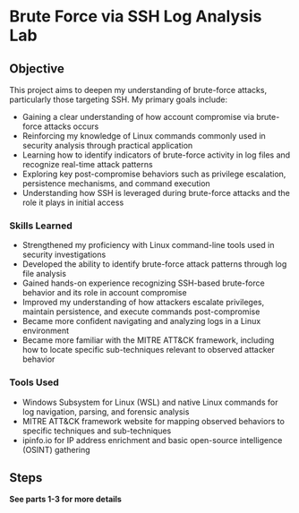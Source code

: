 # Brute Force via SSH Log Analysis Lab

## Objective

This project aims to deepen my understanding of brute-force attacks, particularly those targeting SSH. My primary goals include:
- Gaining a clear understanding of how account compromise via brute-force attacks occurs
- Reinforcing my knowledge of Linux commands commonly used in security analysis through practical application
- Learning how to identify indicators of brute-force activity in log files and recognize real-time attack patterns
- Exploring key post-compromise behaviors such as privilege escalation, persistence mechanisms, and command execution
- Understanding how SSH is leveraged during brute-force attacks and the role it plays in initial access

### Skills Learned

- Strengthened my proficiency with Linux command-line tools used in security investigations
- Developed the ability to identify brute-force attack patterns through log file analysis
- Gained hands-on experience recognizing SSH-based brute-force behavior and its role in account compromise
- Improved my understanding of how attackers escalate privileges, maintain persistence, and execute commands post-compromise
- Became more confident navigating and analyzing logs in a Linux environment
- Became more familiar with the MITRE ATT&CK framework, including how to locate specific sub-techniques relevant to observed attacker behavior

### Tools Used

- Windows Subsystem for Linux (WSL) and native Linux commands for log navigation, parsing, and forensic analysis
- MITRE ATT&CK framework website for mapping observed behaviors to specific techniques and sub-techniques
- ipinfo.io for IP address enrichment and basic open-source intelligence (OSINT) gathering

## Steps

**See parts 1-3 for more details**
